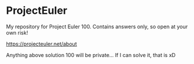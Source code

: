 # ProjectEuler
My repository for Project Euler 100. Contains answers only, so open at your own risk!

https://projecteuler.net/about

Anything above solution 100 will be private... If I can solve it, that is xD